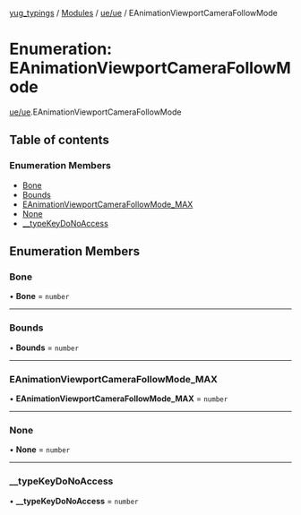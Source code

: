 [yug_typings](../README.md) / [Modules](../modules.md) / [ue/ue](../modules/ue_ue.md) / EAnimationViewportCameraFollowMode

# Enumeration: EAnimationViewportCameraFollowMode

[ue/ue](../modules/ue_ue.md).EAnimationViewportCameraFollowMode

## Table of contents

### Enumeration Members

- [Bone](ue_ue.EAnimationViewportCameraFollowMode.md#bone)
- [Bounds](ue_ue.EAnimationViewportCameraFollowMode.md#bounds)
- [EAnimationViewportCameraFollowMode\_MAX](ue_ue.EAnimationViewportCameraFollowMode.md#eanimationviewportcamerafollowmode_max)
- [None](ue_ue.EAnimationViewportCameraFollowMode.md#none)
- [\_\_typeKeyDoNoAccess](ue_ue.EAnimationViewportCameraFollowMode.md#__typekeydonoaccess)

## Enumeration Members

### Bone

• **Bone** = `number`

___

### Bounds

• **Bounds** = `number`

___

### EAnimationViewportCameraFollowMode\_MAX

• **EAnimationViewportCameraFollowMode\_MAX** = `number`

___

### None

• **None** = `number`

___

### \_\_typeKeyDoNoAccess

• **\_\_typeKeyDoNoAccess** = `number`
